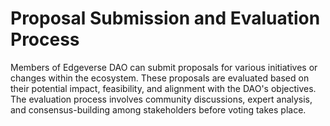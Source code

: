 # Proposal Submission and Evaluation Process

Members of Edgeverse DAO can submit proposals for various initiatives or changes within the ecosystem. These proposals are evaluated based on their potential impact, feasibility, and alignment with the DAO's objectives. The evaluation process involves community discussions, expert analysis, and consensus-building among stakeholders before voting takes place.

